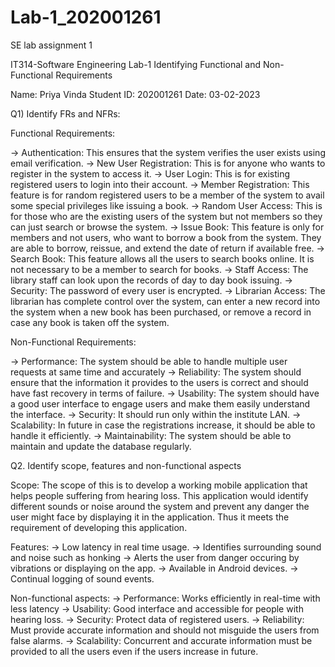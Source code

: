 # Lab-1_202001261
SE lab assignment 1

IT314-Software Engineering Lab-1
Identifying Functional and Non-Functional Requirements


Name: Priya Vinda
Student ID: 202001261
Date: 03-02-2023

Q1) Identify FRs and NFRs:

Functional Requirements:

→ Authentication: This ensures that the system verifies the user exists using email verification.
→ New User Registration: This is for anyone who wants to register in the system to access it.
→ User Login: This is for existing registered users to login into their account.
→ Member Registration: This feature is for random registered users to be a member of the system to avail some special privileges like issuing a book.
→ Random User Access: This is for those who are the existing users of the system but not members so they can just search or browse the system.
→ Issue Book: This feature is only for members and not users, who want to borrow a book from the system. They are able to borrow, reissue, and extend the date of return if available free.
→ Search Book: This feature allows all the users to search books online. It is not necessary to be a member to search for books.
→ Staff Access: The library staff can look upon the records of day to day book issuing.
→ Security: The password of every user is encrypted.
→ Librarian Access: The librarian has complete control over the system, can enter a new record into the system when a new book has been purchased, or remove a record in case any book is taken off the system.

Non-Functional Requirements:

→ Performance: The system should be able to handle multiple user requests at same time and accurately
→ Reliability: The system should ensure that the information it provides to the users is correct and should have fast recovery in terms of failure.
→ Usability: The system should have a good user interface to engage users and make them easily understand the interface.
→ Security: It should run only within the institute LAN.
→ Scalability: In future in case the registrations increase, it should be able to handle it efficiently. 
→ Maintainability: The system should be able to maintain and update the database regularly. 

Q2. Identify scope, features and non-functional aspects

Scope: The scope of this is to develop a working mobile application that helps people suffering from hearing loss. This application would identify different sounds or noise around  the system and prevent any danger the user might face by displaying it in the application. Thus it meets the requirement of developing this application.

Features: 
→ Low latency in real time usage.
→ Identifies surrounding sound and noise such as honking 
→ Alerts the user from danger occuring by vibrations or displaying on the app.
→ Available in Android devices.
→ Continual logging of sound events.

Non-functional aspects:
→ Performance: Works efficiently in real-time with less latency
→ Usability: Good interface and accessible for people with hearing loss.
→ Security: Protect data of registered users.
→ Reliability: Must provide accurate information and should not misguide the users from false alarms.
→ Scalability: Concurrent and accurate information must be provided to all the users even if the users increase in future.
